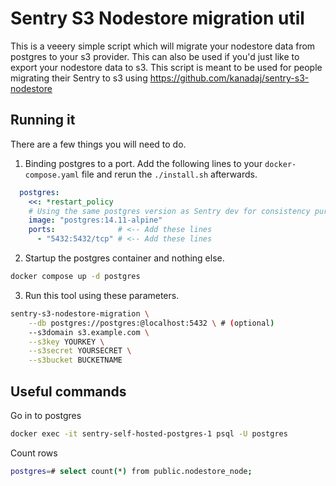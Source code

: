 # Sentry S3 Nodestore migration util
This is a veeery simple script which will migrate your nodestore data from postgres to your s3 provider. This can also be used if you'd just like to export your nodestore data to s3.
This script is meant to be used for people migrating their Sentry to s3 using https://github.com/kanadaj/sentry-s3-nodestore 

## Running it
There are a few things you will need to do.

1. Binding postgres to a port. Add the following lines to your `docker-compose.yaml` file and rerun the `./install.sh` afterwards.
```yaml
  postgres:
    <<: *restart_policy
    # Using the same postgres version as Sentry dev for consistency purposes
    image: "postgres:14.11-alpine"
    ports:              # <-- Add these lines
      - "5432:5432/tcp" # <-- Add these lines
```

2. Startup the postgres container and nothing else. 
```sh
docker compose up -d postgres
```

3. Run this tool using these parameters.
```sh
sentry-s3-nodestore-migration \
    --db postgres://postgres:@localhost:5432 \ # (optional)
    --s3domain s3.example.com \
    --s3key YOURKEY \
    --s3secret YOURSECRET \
    --s3bucket BUCKETNAME
```

## Useful commands
Go in to postgres
```sh
docker exec -it sentry-self-hosted-postgres-1 psql -U postgres
```
Count rows
```sh
postgres=# select count(*) from public.nodestore_node;
```
